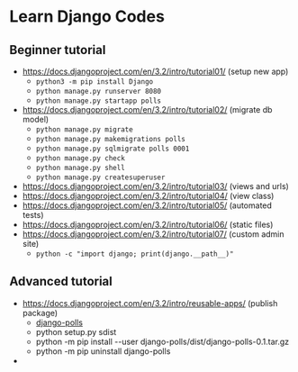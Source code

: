 # Learn Django Codes

## Beginner tutorial

- https://docs.djangoproject.com/en/3.2/intro/tutorial01/ (setup new app)
  - `python3 -m pip install Django`
  - `python manage.py runserver 8080`
  - `python manage.py startapp polls`
- https://docs.djangoproject.com/en/3.2/intro/tutorial02/ (migrate db model)
  - `python manage.py migrate`
  - `python manage.py makemigrations polls`
  - `python manage.py sqlmigrate polls 0001`
  - `python manage.py check`
  - `python manage.py shell`
  - `python manage.py createsuperuser`
- https://docs.djangoproject.com/en/3.2/intro/tutorial03/ (views and urls)
- https://docs.djangoproject.com/en/3.2/intro/tutorial04/ (view class)
- https://docs.djangoproject.com/en/3.2/intro/tutorial05/ (automated tests)
- https://docs.djangoproject.com/en/3.2/intro/tutorial06/ (static files)
- https://docs.djangoproject.com/en/3.2/intro/tutorial07/ (custom admin site)
  - `python -c "import django; print(django.__path__)"`

## Advanced tutorial

- https://docs.djangoproject.com/en/3.2/intro/reusable-apps/ (publish package)
  - [django-polls](./django-polls.zip)
  - python setup.py sdist
  - python -m pip install --user django-polls/dist/django-polls-0.1.tar.gz
  - python -m pip uninstall django-polls
- 
